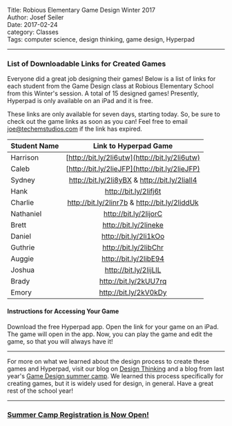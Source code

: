 Title: Robious Elementary Game Design Winter 2017       
Author: Josef Seiler  
Date: 2017-02-24      
category: Classes  
Tags: computer science, design thinking, game design, Hyperpad    

***  

### List of Downloadable Links for Created Games    

Everyone did a great job designing their games! Below is a list of links for each student from the Game Design class at Robious Elementary School from this Winter's session. A total of 15 designed games! Presently, Hyperpad is only available on an iPad and it is free.  

These links are only available for seven days, starting today. So, be sure to check out the game links as soon as you can! Feel free to email joe@techemstudios.com if the link has expired.  

| Student Name        | Link to Hyperpad Game    |
| ------------- |:-------------:|
| Harrison      | [http://bit.ly/2li6utw](http://bit.ly/2li6utw) |
| Caleb      | [http://bit.ly/2lieJFP](http://bit.ly/2lieJFP) |
| Sydney | http://bit.ly/2li8yBX & http://bit.ly/2liaIl4      |   
| Hank      | http://bit.ly/2lifj6t |
| Charlie      | http://bit.ly/2linr7b & http://bit.ly/2liddUk      |
| Nathaniel | http://bit.ly/2lijorC      |
| Brett | http://bit.ly/2lineke      |
| Daniel | http://bit.ly/2li1kOo      |
| Guthrie | http://bit.ly/2libChr      |
| Auggie | http://bit.ly/2libE94      |
| Joshua | http://bit.ly/2lijLlL      |
| Brady | http://bit.ly/2kUU7rq      |
| Emory | http://bit.ly/2kV0kDy      |    

#### Instructions for Accessing Your Game  

Download the free Hyperpad app. Open the link for your game on an iPad. The game will open in the app. Now, you can play the game and edit the game, so that you will always have it!  

***  

For more on what we learned about the design process to create these games and Hyperpad, visit our blog on [Design Thinking](http://blog.techemstudios.com/design-thinking-outline.html) and a blog from last year's [Game Design summer camp](http://blog.techemstudios.com/design-thinking-and-gaming-camp.html). We learned this process specifically for creating games, but it is widely used for design, in general. Have a great rest of the school year!  

***  

### [Summer Camp Registration is Now Open!](http://register.techemstudios.com/)  
